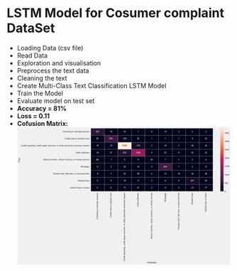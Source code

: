 # LSTM Model for Cosumer complaint DataSet
- Loading Data (csv file)
- Read Data
- Exploration and visualisation 
- Preprocess the text data
- Cleaning the text
- Create Multi-Class Text Classification LSTM Model
- Train the Model
- Evaluate model on test set
- **Accuracy = 81%**
- **Loss = 0.11**
- **Cofusion Matrix:**
    ![Confusion Matrix](images/confusion.PNG)
